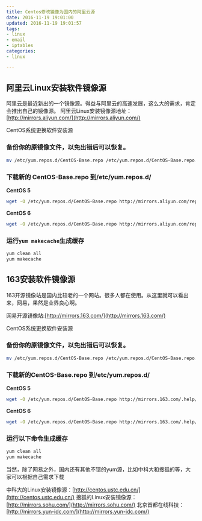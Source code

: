 ```yaml
---
title: Centos修改镜像为国内的阿里云源
date: 2016-11-19 19:01:00
updated: 2016-11-19 19:01:57
tags: 
- linux
- email
- iptables
categories: 
- linux

---
```

## 阿里云Linux安装软件镜像源
阿里云是最近新出的一个镜像源。得益与阿里云的高速发展，这么大的需求，肯定会推出自己的镜像源。
阿里云Linux安装镜像源地址：[http://mirrors.aliyun.com/](http://mirrors.aliyun.com/)

CentOS系统更换软件安装源

### 备份你的原镜像文件，以免出错后可以恢复。
```bash
mv /etc/yum.repos.d/CentOS-Base.repo /etc/yum.repos.d/CentOS-Base.repo.backup
```
### 下载新的 CentOS-Base.repo 到/etc/yum.repos.d/


<!--more-->


**CentOS 5**
```bash
wget -O /etc/yum.repos.d/CentOS-Base.repo http://mirrors.aliyun.com/repo/Centos-5.repo
```
**CentOS 6**
```bash
wget -O /etc/yum.repos.d/CentOS-Base.repo http://mirrors.aliyun.com/repo/Centos-6.repo
```
### 运行`yum makecache`生成缓存

```bash
yum clean all
yum makecache
```

## 163安装软件镜像源

163开源镜像站是国内比较老的一个网站。很多人都在使用。从这里就可以看出来，网易，果然是业界良心啊。

网易开源镜像站:[http://mirrors.163.com/](http://mirrors.163.com/)

CentOS系统更换软件安装源

### 备份你的原镜像文件，以免出错后可以恢复。
```bash
mv /etc/yum.repos.d/CentOS-Base.repo /etc/yum.repos.d/CentOS-Base.repo.backup
```
### 下载新的CentOS-Base.repo 到/etc/yum.repos.d/

**CentOS 5**
```bash
wget -O /etc/yum.repos.d/CentOS-Base.repo http://mirrors.163.com/.help/CentOS5-Base-163.repo
```
**CentOS 6**

```bash
wget -O /etc/yum.repos.d/CentOS-Base.repo http://mirrors.163.com/.help/CentOS6-Base-163.repo
```
### 运行以下命令生成缓存 
```bash
yum clean all
yum makecache
```
当然，除了网易之外，国内还有其他不错的yum源，比如中科大和搜狐的等，大家可以根据自己需求下载

中科大的Linux安装镜像源：[http://centos.ustc.edu.cn/](http://centos.ustc.edu.cn/)
搜狐的Linux安装镜像源：[http://mirrors.sohu.com/](http://mirrors.sohu.com/)
北京首都在线科技：[http://mirrors.yun-idc.com/](http://mirrors.yun-idc.com/)